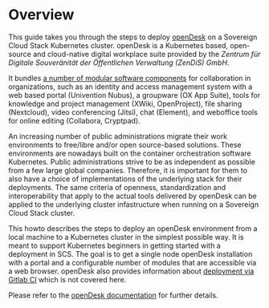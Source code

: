# Overview

This guide takes you through the steps to deploy [openDesk](https://gitlab.opencode.de/bmi/opendesk) on a Sovereign Cloud Stack Kubernetes cluster.
openDesk is a Kubernetes based, open-source and cloud-native digital workplace suite provided by the *Zentrum für Digitale Souveränität der Öffentlichen Verwaltung (ZenDiS) GmbH*.

It bundles [a number of modular software components](https://gitlab.opencode.de/bmi/opendesk/deployment/opendesk/-/blob/main/docs/getting-started.md#apps) for collaboration in organizations, such as an identity and access management system with a web based portal (Univention Nubus), a groupware (OX App Suite), tools for knowledge and project management (XWiki, OpenProject), file sharing (Nextcloud), video conferencing (Jitsi), chat (Element), and weboffice tools for online editing (Collabora, Cryptpad).

An increasing number of public administrations migrate their work environments to free/libre and/or open source-based solutions. These environments are nowadays built on the container orchestration software Kubernetes. Public administrations strive to be as independent as possible from a few large global companies. Therefore, it is important for them to also have a choice of implementations of the underlying stack for their deployments. The same criteria of openness, standardization and interoperability that apply to the actual tools delivered by openDesk can be applied to the underlying cluster infastructure when running on a Sovereign Cloud Stack cluster.

This howto describes the steps to deploy an openDesk environment from a local machine to a Kubernetes cluster in the simplest possible way. It is meant to support Kubernetes beginners in getting started with a deployment in SCS. The goal is to get a single node openDesk installation with a portal and a configurable number of modules that are accessible via a web browser. openDesk also provides information about [deployment via Gitlab CI](https://gitlab.opencode.de/bmi/opendesk/deployment/opendesk/-/blob/main/docs/ci.md) which is not covered here.

Please refer to the [openDesk documentation](https://gitlab.opencode.de/bmi/opendesk/documentation) for further details.
